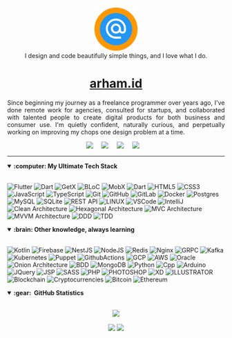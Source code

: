 <p align="center">
  <img src="images/logo.png" width="100">
  <br />I design and code beautifully simple things, and I love what I do.
</p>

<h1 align="center">
  <a href="https://arham.id" target="_blank">arham.id</a>
</h1>

<p style="text-align:justify">
Since beginning my journey as a freelance programmer over years ago, I've done remote work for agencies, consulted for startups, and collaborated with talented people to create digital products for both business and consumer use. I'm quietly confident, naturally curious, and perpetually working on improving my chops one design problem at a time.
</p>

<p align="center">
  <a href="mailto:arham.code@gmail.com?subject=%20Arham%20Anwar"><img src="https://img.shields.io/badge/gmail-%23D14836.svg?&style=for-the-badge&logo=gmail&logoColor=white" /></a>&nbsp;&nbsp;&nbsp;&nbsp;
  <a href="https://www.https://www.facebook.com/arhamcode"><img src="https://img.shields.io/badge/facebook-%233B5998.svg?&style=for-the-badge&logo=facebook&logoColor=white" /></a>&nbsp;&nbsp;&nbsp;&nbsp;
  <a href="https://www.instagram.com/arham.code/"><img src="https://img.shields.io/badge/instagram-%23dc2743.svg?&style=for-the-badge&logo=instagram&logoColor=white" /></a>&nbsp;&nbsp;&nbsp;&nbsp;
  <a href="https://www.linkedin.com/in/arham-anwar/"><img src="https://img.shields.io/badge/linkedin-%230077B5.svg?&style=for-the-badge&logo=linkedin&logoColor=white" /></a>&nbsp;&nbsp;&nbsp;&nbsp;
</p>

<hr/>

<details open>
  <summary><b>:computer: My Ultimate Tech Stack</b></summary>
  <br/>

![Flutter](https://img.shields.io/badge/FLUTTER-007396.svg?&style=flat&logo=flutter&logoColor=white)
![Dart](https://img.shields.io/badge/DART-323330.svg?&style=flat&logo=dart&logoColor=white)
![GetX](https://img.shields.io/badge/GETX-%23121011.svg?&style=flat&logo=getx&logoColor=white)
![BLoC](https://img.shields.io/badge/BLOC-%23121011.svg?&style=flat&logo=bloc&logoColor=white)
![MobX](https://img.shields.io/badge/MOBX-%23121011.svg?&style=flat&logo=mobx&logoColor=white)
![Dart](https://img.shields.io/badge/DART-%230175C2.svg?&style=flat&logo=dart&logoColor=white)
![HTML5](https://img.shields.io/badge/HTML5-E34F26.svg?&style=flat&logo=html5&logoColor=white)
![CSS3](https://img.shields.io/badge/CSS3-%231572B6.svg?&style=flat&logo=css3&logoColor=white)
![JavaScript](https://img.shields.io/badge/JAVASCRIPT-323330.svg?&style=flat&logo=javascript&logoColor=%23F7DF1E)
![TypeScript](https://img.shields.io/badge/TYPESCRIPT-%23007ACC.svg?&style=flat&logo=typescript&logoColor=white)
![Git](https://img.shields.io/badge/GIT-%23F05033.svg?&style=flat&logo=git&logoColor=white)
![GitHub](https://img.shields.io/badge/GITHUB-%23121011.svg?&style=flat&logo=github&logoColor=white)
![GitLab](https://img.shields.io/badge/GITLAB-%23181717.svg?&style=flat&logo=gitlab&logoColor=white)
![Docker](https://img.shields.io/badge/DOCKER-2496ED.svg?&style=flat&logo=docker&logoColor=white)
![Postgres](https://img.shields.io/badge/POSTGRES-%23316192.svg?&style=flat&logo=postgresql&logoColor=white)
![MySQL](https://img.shields.io/badge/MARIADB-4479A1.svg?&style=flat&logo=mariadb&logoColor=white)
![SQLite](https://img.shields.io/badge/SQLITE-003B57.svg?&style=flat&logo=sqlite&logoColor=white)
![REST API](https://img.shields.io/badge/REST-02569B.svg?&style=flat&logo=rest&logoColor=white)
![LINUX](https://img.shields.io/badge/LINUX-FCC624?style=flat-square&logo=linux&logoColor=black)
![VSCode](https://img.shields.io/badge/VSCODE-007ACC.svg?&style=flat&logo=visual-studio-code)
![IntelliJ](https://img.shields.io/badge/INTELLIJ-000000.svg?&style=flat&logo=intellij-idea)
![Clean Architecture](https://img.shields.io/badge/CLEAN%20ARCHITECTURE-6DB33F.svg?&style=flat&logoColor=white)
![Hexagonal Architecture](https://img.shields.io/badge/HEXAGONAL-2496ED.svg?&style=flat&logoColor=white)
![MVC Architecture](https://img.shields.io/badge/MVC-888888.svg?&style=flat&logoColor=white)
![MVVM Architecture](https://img.shields.io/badge/MVVM-888888.svg?&style=flat&logoColor=white)
![DDD](https://img.shields.io/badge/DOMAIN%20DD-02569B.svg?&style=flat&logo=ddd&logoColor=white)
![TDD](https://img.shields.io/badge/TEST%20DD-E34F26.svg?&style=flat&logo=tdd&logoColor=white)
</details>

<details open>
  <summary><b>:brain: Other knowledge, always learning</b></summary>
  <br/>

![Kotlin](https://img.shields.io/badge/KOTLIN-0095D5.svg?&style=flat&logo=kotlin&logoColor=white)
![Firebase](https://img.shields.io/badge/FIREBASE-FFCA28.svg?&style=flat&logo=firebase&logoColor=black)
![NestJS](https://img.shields.io/badge/NESTJS-E0234E.svg?&style=flat&logo=nestjs&logoColor=white)
![NodeJS](https://img.shields.io/badge/NODEJS-339933.svg?&style=flat&logo=node.js&logoColor=white)
![Redis](https://img.shields.io/badge/REDIS-DC382D.svg?&style=flat&logo=redis&logoColor=white)
![Nginx](https://img.shields.io/badge/NGINX-269539.svg?&style=flat&logo=nginx&logoColor=white)
![GRPC](https://img.shields.io/badge/GRPC-4285F4.svg?&style=flat&logo=google&logoColor=white)
![Kafka](https://img.shields.io/badge/APACHA%20KAFKA-231F20.svg?&style=flat&logo=apache-kafka&logoColor=white)
![Kubernetes](https://img.shields.io/badge/KUBERNETES-326CE5.svg?&style=flat&logo=kubernetes&logoColor=white)
![Puppet](https://img.shields.io/badge/PUPPET-FFAE1A.svg?&style=flat&logo=puppet&logoColor=black)
![GithubActions](https://img.shields.io/badge/GITHUB%20ACTIONS-2088FF.svg?&style=flat&logo=github-actions&logoColor=white)
![GCP](https://img.shields.io/badge/GOOGLE%20CLOUD%20PLATAFORM-4285F4.svg?&style=flat&logo=google-cloud&logoColor=white)
![AWS](https://img.shields.io/badge/AMAZON%20AWS-232F3E.svg?&style=flat&logo=amazon-aws&logoColor=white)
![Oracle](https://img.shields.io/badge/ORACLE-F80000.svg?&style=flat&logo=oracle&logoColor=white)
![Onion Architecture](https://img.shields.io/badge/ONION%20ARCHITECTURE-A81C7D.svg?&style=flat&logoColor=white)
![BDD](https://img.shields.io/badge/BEHAVIOR%20DD-4479A1.svg?&style=flat&logo=bdd&logoColor=white)
![MongoDB](https://img.shields.io/badge/MONGODB-47A248.svg?&style=flat&logo=mongodb&logoColor=white)
![Python](https://img.shields.io/badge/PYTHON-3776AB.svg?&style=flat&logo=python&logoColor=white)
![Cpp](https://img.shields.io/badge/C++-00599C.svg?&style=flat&logo=c%2B%2B&logoColor=white)
![Arduino](https://img.shields.io/badge/ARDUINO-00979D.svg?&style=flat&logo=arduino&logoColor=white)
![JQuery](https://img.shields.io/badge/JQUERY-0769AD.svg?&style=flat&logo=jquery&logoColor=white)
![JSP](https://img.shields.io/badge/JSP-323330.svg?&style=flat&logo=eclipse&logoColor=white)
![SASS](https://img.shields.io/badge/SASS-CC6699.svg?&style=flat&logo=sass&logoColor=white)
![PHP](https://img.shields.io/badge/PHP-777BB4.svg?&style=flat&logo=php&logoColor=white)
![PHOTOSHOP](https://img.shields.io/badge/PHOTOSHOP-31A8FF.svg?&style=flat&logo=adobe-photoshop&logoColor=white)
![XD](https://img.shields.io/badge/XD-FFC0CB.svg?&style=flat&logo=adobe-xd&logoColor=black)
![ILLUSTRATOR](https://img.shields.io/badge/ILLUSTRATOR-FFAE1A.svg?&style=flat&logo=adobe-illustrator&logoColor=black)
![Blockchain](https://img.shields.io/badge/BLOCKCHAIN-121D33.svg?&style=flat&logo=blockchain-dot-com&logoColor=white)
![Cryptocurrencies](https://img.shields.io/badge/CRYPTOCURRENCY-00979D.svg?&style=flat&logo=cryptocurrency&logoColor=black)
![Bitcoin](https://img.shields.io/badge/BITCOIN-0769AD.svg?&style=flat&logo=bitcoin&logoColor=black)
![Ethereum](https://img.shields.io/badge/ETHEREUM-3C3C3D.svg?&style=flat&logo=ethereum&logoColor=white)

</details>

<details open>
  <summary><b>:gear: &nbsp;GitHub Statistics</b></summary>
  <br/>
    <p align="center">
        <img height="137px" src="https://github-readme-streak-stats.herokuapp.com/?user=arhamcode&hide_border=true&theme=nightowl" />
    </p>
    <p align="center">
        <img height="137px" src="https://github-readme-stats.vercel.app/api?username=arhamcode&hide_title=true&hide_border=true&show_icons=true&include_all_commits=true&count_private=true&line_height=21&theme=nightowl" /> <img height="137px" src="https://github-readme-stats.vercel.app/api/top-langs/?username=arhamcode&hide=html&hide_title=true&hide_border=true&layout=compact&langs_count=8&theme=nightowl" />
    </p>
</details>
